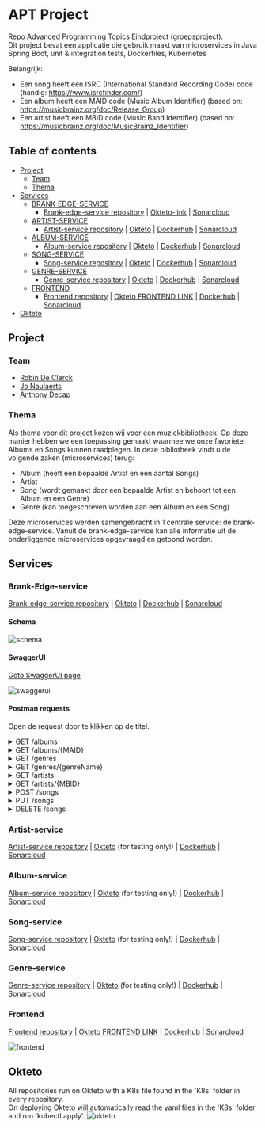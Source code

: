 # APT Project
Repo Advanced Programming Topics Eindproject (groepsproject).\
Dit project bevat een applicatie die gebruik maakt van microservices in Java Spring Boot, unit & integration tests, Dockerfiles, Kubernetes

Belangrijk:
- Een song heeft een ISRC (International Standard Recording Code) code (handig: https://www.isrcfinder.com/)
- Een album heeft een MAID code (Music Album Identifier)  (based on: https://musicbrainz.org/doc/Release_Group)
- Een artist heeft een MBID code (Music Band Identifier) (based on: https://musicbrainz.org/doc/MusicBrainz_Identifier)

## Table of contents

- [Project](#project)
  - [Team](#team)
  - [Thema](#thema)
- [Services](#services)
  - [BRANK-EDGE-SERVICE](#brank-edge-service)
    - [Brank-edge-service repository](https://github.com/RobinDeClerck/brank-edge-service) |
      [Okteto-link](https://brank-edge-service-server-robindeclerck.cloud.okteto.net/) |
      [Sonarcloud](https://sonarcloud.io/project/overview?id=RobinDeClerck_brank-edge-service)
  - [ARTIST-SERVICE](#brank-edge-service)
    - [Artist-service repository](https://github.com/RobinDeClerck/artist-service) |
      [Okteto](https://artist-service-server-robindeclerck.cloud.okteto.net) |
      [Dockerhub](https://hub.docker.com/repository/docker/robindeclerck/artist-service) |
      [Sonarcloud](https://sonarcloud.io/project/overview?id=RobinDeClerck_artist-service)
  - [ALBUM-SERVICE](#album-service)
    - [Album-service repository](https://github.com/RobinDeClerck/album-service) |
      [Okteto](https://album-service-server-robindeclerck.cloud.okteto.net) |
      [Dockerhub](https://hub.docker.com/repository/docker/robindeclerck/album-service) |
      [Sonarcloud](https://sonarcloud.io/project/overview?id=RobinDeClerck_album-service)
  - [SONG-SERVICE](#song-service)
    - [Song-service repository](https://github.com/anthonydecap/service-song) |
      [Okteto](https://song-service-server-robindeclerck.cloud.okteto.net/) |
      [Dockerhub](https://hub.docker.com/r/realnigel/song-service) |
      [Sonarcloud](https://sonarcloud.io/project/overview?id=anthonydecap_service-song)
  - [GENRE-SERVICE](#genre-service)
    - [Genre-service repository](https://github.com/JoNaulaerts/genre-service) |
      [Okteto](https://genre-service-server-robindeclerck.cloud.okteto.net/) |
      [Dockerhub](https://hub.docker.com/r/jonaulaerts/genre-service) |
      [Sonarcloud](https://sonarcloud.io/project/overview?id=JoNaulaerts_genre-service)
  - [FRONTEND](#frontend)
    - [Frontend repository](https://github.com/RobinDeClerck/music-frontend) |
      [Okteto FRONTEND LINK](https://frontend-server-robindeclerck.cloud.okteto.net/) |
      [Dockerhub](https://hub.docker.com/repository/docker/robindeclerck/music-frontend) |
      [Sonarcloud](https://sonarcloud.io/project/overview?id=RobinDeClerck_music-frontend)
- [Okteto](#okteto)


## Project

### Team

- [Robin De Clerck](https://github.com/RobinDeClerck)
- [Jo Naulaerts](https://github.com/JoNaulaerts)
- [Anthony Decap](https://github.com/anthonydecap)

### Thema

Als thema voor dit project kozen wij voor een muziekbibliotheek. Op deze manier hebben we een toepassing gemaakt waarmee we onze favoriete Albums en Songs kunnen raadplegen. In deze bibliotheek vindt u de volgende zaken (microservices) terug:

- Album (heeft een bepaalde Artist en een aantal Songs)
- Artist
- Song (wordt gemaakt door een bepaalde Artist en behoort tot een Album en een Genre)
- Genre (kan toegeschreven worden aan een Album en een Song)

Deze microservices werden samengebracht in 1 centrale service: de brank-edge-service. Vanuit de brank-edge-service kan alle informatie uit de onderliggende microservices opgevraagd en getoond worden.

## Services

### Brank-Edge-service

[Brank-edge-service repository](https://github.com/RobinDeClerck/brank-edge-service) |
[Okteto](https://brank-edge-service-server-robindeclerck.cloud.okteto.net/) |
[Dockerhub](https://hub.docker.com/repository/docker/robindeclerck/brank-edge-service) |
[Sonarcloud](https://sonarcloud.io/project/overview?id=RobinDeClerck_brank-edge-service)

#### Schema

![schema](https://cdn.discordapp.com/attachments/668890794882629662/928740542244880474/APT-Schema.png)

#### SwaggerUI
[Goto SwaggerUI page](https://brank-edge-service-server-robindeclerck.cloud.okteto.net/swagger-ui.html)

![swaggerui](https://cdn.discordapp.com/attachments/668890794882629662/929066922073530448/swagger2.PNG)


#### Postman requests

Open de request door te klikken op de titel.
<details><summary>GET /albums</summary>

Used: [https://brank-edge-service-server-robindeclerck.cloud.okteto.net/albums](https://brank-edge-service-server-robindeclerck.cloud.okteto.net/albums)

```json
[
  {
    "name": "Typhoons",
    "image": "https://i.scdn.co/image/ab67616d00001e02712b9c0f9a8d380e26a95c1c",
    "genre": "Rock",
    "artist": {
      "id": "61d742963c4cd92feb017481",
      "name": "Royal Blood",
      "type": "Rock duo",
      "originCountry": "United Kingdom",
      "members": [
        "Mike Kerr",
        "Ben Thatcher"
      ],
      "bannerImage": "https://i.scdn.co/image/ab676186000010164ecf014fa786e9c5dfffe37c",
      "mbid": "aa62b28e-b6d4-4086-91d4-e5fac1ed56f3"
    },
    "songs": [
      {
        "id": "61d742a0e3506c28e7334b5b",
        "genre": "Rock",
        "title": "string",
        "length": 0,
        "url": "string",
        "mbid": "aa62b28e-b6d4-4086-91d4-e5fac1ed56f3",
        "maid": "dd7e7ced-a44d-4ce5-9654-c60a0d71fc51",
        "isrc": "GBAHT2000193"
      },
      {
        "id": "61d742a0e3506c28e7334b5c",
        "genre": "Rock",
        "title": "Oblivion",
        "length": 161,
        "url": "3Ye5icBka8ODjcaEQakPvZ",
        "mbid": "aa62b28e-b6d4-4086-91d4-e5fac1ed56f3",
        "maid": "dd7e7ced-a44d-4ce5-9654-c60a0d71fc51",
        "isrc": "GBAHT2001120"
      },
      {
        "id": "61d742a0e3506c28e7334b5d",
        "genre": "Rock",
        "title": "Typhoons",
        "length": 236,
        "url": "5aFGo8wHEntVxFI8IF7Wuj",
        "mbid": "aa62b28e-b6d4-4086-91d4-e5fac1ed56f3",
        "maid": "dd7e7ced-a44d-4ce5-9654-c60a0d71fc51",
        "isrc": "GBAHT2001121"
      },
      {
        "id": "61d742a0e3506c28e7334b5e",
        "genre": "Rock",
        "title": "Who Needs Friends",
        "length": 190,
        "url": "7AXoSHtReIvoJPi5XKXecl",
        "mbid": "aa62b28e-b6d4-4086-91d4-e5fac1ed56f3",
        "maid": "dd7e7ced-a44d-4ce5-9654-c60a0d71fc51",
        "isrc": "GBAHT2001122"
      },
      {
        "id": "61d742a0e3506c28e7334b5f",
        "genre": "Rock",
        "title": "Million and One",
        "length": 258,
        "url": "7AXoSHtReIvoJPi5XKXecl",
        "mbid": "aa62b28e-b6d4-4086-91d4-e5fac1ed56f3",
        "maid": "dd7e7ced-a44d-4ce5-9654-c60a0d71fc51",
        "isrc": "GBAHT2001123"
      },
      {
        "id": "61d742a0e3506c28e7334b60",
        "genre": "Rock",
        "title": "Limbo",
        "length": 293,
        "url": "1P8BrsNLHWO5R0cK6zvyhc",
        "mbid": "aa62b28e-b6d4-4086-91d4-e5fac1ed56f3",
        "maid": "dd7e7ced-a44d-4ce5-9654-c60a0d71fc51",
        "isrc": "GBAHT2001124"
      },
      {
        "id": "61d742a0e3506c28e7334b61",
        "genre": "Rock",
        "title": "Either You Want It",
        "length": 180,
        "url": "1P8BrsNLHWO5R0cK6zvyhc",
        "mbid": "aa62b28e-b6d4-4086-91d4-e5fac1ed56f3",
        "maid": "dd7e7ced-a44d-4ce5-9654-c60a0d71fc51",
        "isrc": "GBAHT2001125"
      },
      {
        "id": "61d742a0e3506c28e7334b62",
        "genre": "Rock",
        "title": "Boilermaker",
        "length": 209,
        "url": "27BEATf1JFhKDmwJdpGVSk",
        "mbid": "aa62b28e-b6d4-4086-91d4-e5fac1ed56f3",
        "maid": "dd7e7ced-a44d-4ce5-9654-c60a0d71fc51",
        "isrc": "GBAHT2001126"
      },
      {
        "id": "61d742a0e3506c28e7334b63",
        "genre": "Rock",
        "title": "Mad Visions",
        "length": 189,
        "url": "3S66ufJ1RdjOKf2azjXWjI",
        "mbid": "aa62b28e-b6d4-4086-91d4-e5fac1ed56f3",
        "maid": "dd7e7ced-a44d-4ce5-9654-c60a0d71fc51",
        "isrc": "GBAHT2001127"
      },
      {
        "id": "61d742a1e3506c28e7334b64",
        "genre": "Rock",
        "title": "Hold On",
        "length": 194,
        "url": "5rUGbardlhPNzbHH3qOEOk",
        "mbid": "aa62b28e-b6d4-4086-91d4-e5fac1ed56f3",
        "maid": "dd7e7ced-a44d-4ce5-9654-c60a0d71fc51",
        "isrc": "GBAHT2001128"
      },
      {
        "id": "61d742a1e3506c28e7334b65",
        "genre": "Rock",
        "title": "All We Have Is Now",
        "length": 213,
        "url": "4CUyNgMxAFKFEf1KrbAEbY",
        "mbid": "aa62b28e-b6d4-4086-91d4-e5fac1ed56f3",
        "maid": "dd7e7ced-a44d-4ce5-9654-c60a0d71fc51",
        "isrc": "GBAHT2001129"
      }
    ],
    "release": "2021-04-30",
    "mbid": "aa62b28e-b6d4-4086-91d4-e5fac1ed56f3",
    "maid": "dd7e7ced-a44d-4ce5-9654-c60a0d71fc51"
  },
  {
    "name": "The Bends",
    "image": "https://i.scdn.co/image/ab67616d00001e029293c743fa542094336c5e12",
    "genre": "Rock",
    "artist": {
      "id": "61d742973c4cd92feb017485",
      "name": "Radiohead",
      "type": "Rock band",
      "originCountry": "United Kingdom",
      "members": [
        "Thom Yorke",
        "Jonny Greenwood",
        "Ed O'Brien",
        "Colin Greenwood",
        "Philip Selway"
      ],
      "bannerImage": "https://i.scdn.co/image/ab676186000010161802a4cbec82e078cc15cbb0",
      "mbid": "a74b1b7f-71a5-4011-9441-d0b5e4122711"
    },
    "songs": [
      {
        "id": "61d742a1e3506c28e7334b66",
        "genre": "Rock",
        "title": "Planet Telex",
        "length": 259,
        "url": "37JISltgxizbDAyNEEqkTY",
        "mbid": "a74b1b7f-71a5-4011-9441-d0b5e4122711",
        "maid": "b8048f24-c026-3398-b23a-b5e50716cbc7",
        "isrc": "GBAYE9400059"
      },
      {
        "id": "61d742a1e3506c28e7334b68",
        "genre": "Rock",
        "title": "High and Dry",
        "length": 257,
        "url": "2a1iMaoWQ5MnvLFBDv4qkf",
        "mbid": "a74b1b7f-71a5-4011-9441-d0b5e4122711",
        "maid": "b8048f24-c026-3398-b23a-b5e50716cbc7",
        "isrc": "GBAYE9400055"
      },
      {
        "id": "61d742a1e3506c28e7334b69",
        "genre": "Rock",
        "title": "Fake Plastic Trees",
        "length": 290,
        "url": "73CKjW3vsUXRpy3NnX4H7F",
        "mbid": "a74b1b7f-71a5-4011-9441-d0b5e4122711",
        "maid": "b8048f24-c026-3398-b23a-b5e50716cbc7",
        "isrc": "GBAYE9400056"
      },
      {
        "id": "61d742a1e3506c28e7334b6a",
        "genre": "Rock",
        "title": "Bones",
        "length": 189,
        "url": "76RAlQcfuQknnQFruYDj6Q",
        "mbid": "a74b1b7f-71a5-4011-9441-d0b5e4122711",
        "maid": "b8048f24-c026-3398-b23a-b5e50716cbc7",
        "isrc": "GBAYE9400057"
      },
      {
        "id": "61d742a1e3506c28e7334b6c",
        "genre": "Rock",
        "title": "Just",
        "length": 234,
        "url": "1dyTcli07c77mtQK3ahUZR",
        "mbid": "a74b1b7f-71a5-4011-9441-d0b5e4122711",
        "maid": "b8048f24-c026-3398-b23a-b5e50716cbc7",
        "isrc": "GBAYE9400060"
      },
      {
        "id": "61d742a1e3506c28e7334b6d",
        "genre": "Rock",
        "title": "My Iron Lung",
        "length": 276,
        "url": "0jyikFM0Umv0KlnrOEKtTG",
        "mbid": "a74b1b7f-71a5-4011-9441-d0b5e4122711",
        "maid": "b8048f24-c026-3398-b23a-b5e50716cbc7",
        "isrc": "GBAYE9400065"
      },
      {
        "id": "61d742a1e3506c28e7334b6e",
        "genre": "Rock",
        "title": "Bullet Proof ... I Wish I Was",
        "length": 208,
        "url": "5XuU9htN358NTMCcqRvfDV",
        "mbid": "a74b1b7f-71a5-4011-9441-d0b5e4122711",
        "maid": "b8048f24-c026-3398-b23a-b5e50716cbc7",
        "isrc": "GBAYE9400064"
      },
      {
        "id": "61d742a1e3506c28e7334b6f",
        "genre": "Rock",
        "title": "Black Star",
        "length": 247,
        "url": "6UO72VSXEONxdfLyABihs9",
        "mbid": "a74b1b7f-71a5-4011-9441-d0b5e4122711",
        "maid": "b8048f24-c026-3398-b23a-b5e50716cbc7",
        "isrc": "GBAYE9400063"
      },
      {
        "id": "61d742a1e3506c28e7334b70",
        "genre": "Rock",
        "title": "Sulk",
        "length": 222,
        "url": "1elQc2QcyuBkI8FUIbNvcy",
        "mbid": "a74b1b7f-71a5-4011-9441-d0b5e4122711",
        "maid": "b8048f24-c026-3398-b23a-b5e50716cbc7",
        "isrc": "GBAYE9400062"
      }
    ],
    "release": "1995-03-13",
    "mbid": "a74b1b7f-71a5-4011-9441-d0b5e4122711",
    "maid": "b8048f24-c026-3398-b23a-b5e50716cbc7"
  },
  {
    "name": "Pablo Honey",
    "image": "https://i.scdn.co/image/ab67616d00001e02df55e326ed144ab4f5cecf95",
    "genre": "Rock",
    "artist": {
      "id": "61d742973c4cd92feb017485",
      "name": "Radiohead",
      "type": "Rock band",
      "originCountry": "United Kingdom",
      "members": [
        "Thom Yorke",
        "Jonny Greenwood",
        "Ed O'Brien",
        "Colin Greenwood",
        "Philip Selway"
      ],
      "bannerImage": "https://i.scdn.co/image/ab676186000010161802a4cbec82e078cc15cbb0",
      "mbid": "a74b1b7f-71a5-4011-9441-d0b5e4122711"
    },
    "songs": [
      {
        "id": "61d742a1e3506c28e7334b72",
        "genre": "Rock",
        "title": "You",
        "length": 208,
        "url": "5KZ0qobWEFl892YjIC02SE",
        "mbid": "a74b1b7f-71a5-4011-9441-d0b5e4122711",
        "maid": "cd76f76b-ff15-3784-a71d-4da3078a6851",
        "isrc": "GBAYE9200113"
      },
      {
        "id": "61d742a1e3506c28e7334b73",
        "genre": "Rock",
        "title": "Creep",
        "length": 238,
        "url": "70LcF31zb1H0PyJoS1Sx1r",
        "mbid": "a74b1b7f-71a5-4011-9441-d0b5e4122711",
        "maid": "cd76f76b-ff15-3784-a71d-4da3078a6851",
        "isrc": "GBAYE9200070"
      },
      {
        "id": "61d742a1e3506c28e7334b74",
        "genre": "Rock",
        "title": "How Do You?",
        "length": 132,
        "url": "5qsgK2wcodYCEbgbdCpYOG",
        "mbid": "a74b1b7f-71a5-4011-9441-d0b5e4122711",
        "maid": "cd76f76b-ff15-3784-a71d-4da3078a6851",
        "isrc": "GBAYE9300105"
      },
      {
        "id": "61d742a1e3506c28e7334b75",
        "genre": "Rock",
        "title": "Stop Whispering",
        "length": 325,
        "url": "3CbAW3GjkBKfErt4LLbSzr",
        "mbid": "a74b1b7f-71a5-4011-9441-d0b5e4122711",
        "maid": "cd76f76b-ff15-3784-a71d-4da3078a6851",
        "isrc": "GBAYE9300106"
      },
      {
        "id": "61d742a1e3506c28e7334b76",
        "genre": "Rock",
        "title": "Thinking About You",
        "length": 144,
        "url": "46tfxn5lP7Qsbz7NHsj9iu",
        "mbid": "a74b1b7f-71a5-4011-9441-d0b5e4122711",
        "maid": "cd76f76b-ff15-3784-a71d-4da3078a6851",
        "isrc": "GBAYE9200114"
      },
      {
        "id": "61d742a1e3506c28e7334b77",
        "genre": "Rock",
        "title": "Anyone Can Play Guitar",
        "length": 217,
        "url": "23oUaizFBFVFI5PxJrkiO5",
        "mbid": "a74b1b7f-71a5-4011-9441-d0b5e4122711",
        "maid": "cd76f76b-ff15-3784-a71d-4da3078a6851",
        "isrc": "GBAYE9300107"
      },
      {
        "id": "61d742a1e3506c28e7334b78",
        "genre": "Rock",
        "title": "Ripcord",
        "length": 189,
        "url": "2wOvYLilnDJfuPXGHGFAWZ",
        "mbid": "a74b1b7f-71a5-4011-9441-d0b5e4122711",
        "maid": "cd76f76b-ff15-3784-a71d-4da3078a6851",
        "isrc": "GBAYE9300108"
      },
      {
        "id": "61d742a1e3506c28e7334b79",
        "genre": "Rock",
        "title": "Vegetable",
        "length": 192,
        "url": "6HbWoyinLdXPZmk6xONuKw",
        "mbid": "a74b1b7f-71a5-4011-9441-d0b5e4122711",
        "maid": "cd76f76b-ff15-3784-a71d-4da3078a6851",
        "isrc": "GBAYE9300109"
      },
      {
        "id": "61d742a1e3506c28e7334b7a",
        "genre": "Rock",
        "title": "Prove Yourself",
        "length": 145,
        "url": "0GDuL9TCO41PgsrKWBSGlm",
        "mbid": "a74b1b7f-71a5-4011-9441-d0b5e4122711",
        "maid": "cd76f76b-ff15-3784-a71d-4da3078a6851",
        "isrc": "GBAYE9200115"
      },
      {
        "id": "61d742a1e3506c28e7334b7b",
        "genre": "Rock",
        "title": "I Can't",
        "length": 253,
        "url": "13nQ70PnhDnTkYqCmdg3sy",
        "mbid": "a74b1b7f-71a5-4011-9441-d0b5e4122711",
        "maid": "cd76f76b-ff15-3784-a71d-4da3078a6851",
        "isrc": "GBAYE9300110"
      },
      {
        "id": "61d742a1e3506c28e7334b7c",
        "genre": "Rock",
        "title": "Lurgee",
        "length": 187,
        "url": "30C1FoJzEhNUILsxghioGz",
        "mbid": "a74b1b7f-71a5-4011-9441-d0b5e4122711",
        "maid": "cd76f76b-ff15-3784-a71d-4da3078a6851",
        "isrc": "GBAYE9200116"
      },
      {
        "id": "61d742a1e3506c28e7334b7d",
        "genre": "Rock",
        "title": "Blow Out",
        "length": 282,
        "url": "5XpcTQlNnfIQbiWE4hvYo7",
        "mbid": "a74b1b7f-71a5-4011-9441-d0b5e4122711",
        "maid": "cd76f76b-ff15-3784-a71d-4da3078a6851",
        "isrc": "GBAYE9300111"
      }
    ],
    "release": "1993-02-22",
    "mbid": "a74b1b7f-71a5-4011-9441-d0b5e4122711",
    "maid": "cd76f76b-ff15-3784-a71d-4da3078a6851"
  },
  {
    "name": "Reggatta de Blanc",
    "image": "https://i.scdn.co/image/ab67616d00001e028ec81cc654b45ade8bdf1486",
    "genre": "Rock",
    "artist": {
      "id": "61d742963c4cd92feb017480",
      "name": "The Police",
      "type": "Rock band",
      "originCountry": "United Kingdom",
      "members": [
        "Sting",
        "Stewart Copeland",
        "Andy Summers",
        "Henry Padovani"
      ],
      "bannerImage": "https://i.scdn.co/image/ab67618600001016af496a5f2377f1149d2a5cf3",
      "mbid": "9e0e2b01-41db-4008-bd8b-988977d6019a"
    },
    "songs": [
      {
        "id": "61d742a1e3506c28e7334b7e",
        "genre": "Rock",
        "title": "Message In A Bottle",
        "length": 290,
        "url": "1oYYd2gnWZYrt89EBXdFiO",
        "mbid": "9e0e2b01-41db-4008-bd8b-988977d6019a",
        "maid": "2b98e6d7-a521-332f-961e-d281ba33ba3d",
        "isrc": "GBAAM0201170"
      },
      {
        "id": "61d742a1e3506c28e7334b7f",
        "genre": "Rock",
        "title": "Reggatta De Blanc",
        "length": 185,
        "url": "2EEp2vTGSRDSLHWUF80EZZ",
        "mbid": "9e0e2b01-41db-4008-bd8b-988977d6019a",
        "maid": "2b98e6d7-a521-332f-961e-d281ba33ba3d",
        "isrc": "GBAAM0201171"
      },
      {
        "id": "61d742a1e3506c28e7334b80",
        "genre": "Rock",
        "title": "It's Alright For You",
        "length": 192,
        "url": "5fTI7JCaMRK09WtwG8ZrRK",
        "mbid": "9e0e2b01-41db-4008-bd8b-988977d6019a",
        "maid": "2b98e6d7-a521-332f-961e-d281ba33ba3d",
        "isrc": "GBAAM0201172"
      },
      {
        "id": "61d742a1e3506c28e7334b81",
        "genre": "Rock",
        "title": "Bring On The Night",
        "length": 255,
        "url": "4EkNINvDLeGgIL4zYGsYPb",
        "mbid": "9e0e2b01-41db-4008-bd8b-988977d6019a",
        "maid": "2b98e6d7-a521-332f-961e-d281ba33ba3d",
        "isrc": "GBAAM0201173"
      },
      {
        "id": "61d742a2e3506c28e7334b82",
        "genre": "Rock",
        "title": "Deathwish",
        "length": 251,
        "url": "4i3SC58kB65zfKo1oOW1q9",
        "mbid": "9e0e2b01-41db-4008-bd8b-988977d6019a",
        "maid": "2b98e6d7-a521-332f-961e-d281ba33ba3d",
        "isrc": "GBAAM0201174"
      },
      {
        "id": "61d742a2e3506c28e7334b83",
        "genre": "Rock",
        "title": "Walking On The Moon",
        "length": 300,
        "url": "62uLNJgVZaFiEiKV4LpoYJ",
        "mbid": "9e0e2b01-41db-4008-bd8b-988977d6019a",
        "maid": "2b98e6d7-a521-332f-961e-d281ba33ba3d",
        "isrc": "GBAAM0201175"
      },
      {
        "id": "61d742a2e3506c28e7334b84",
        "genre": "Rock",
        "title": "On Any Other Day",
        "length": 176,
        "url": "6rN4PWNTD8AY1mfLslqrQG",
        "mbid": "9e0e2b01-41db-4008-bd8b-988977d6019a",
        "maid": "2b98e6d7-a521-332f-961e-d281ba33ba3d",
        "isrc": "GBAAM0201176"
      },
      {
        "id": "61d742a2e3506c28e7334b85",
        "genre": "Rock",
        "title": "The Bed's Too Big Without You",
        "length": 265,
        "url": "3PfBnnkOf0LbCw2jixUCQG",
        "mbid": "9e0e2b01-41db-4008-bd8b-988977d6019a",
        "maid": "2b98e6d7-a521-332f-961e-d281ba33ba3d",
        "isrc": "GBAAM0201177"
      },
      {
        "id": "61d742a2e3506c28e7334b86",
        "genre": "Rock",
        "title": "Contact",
        "length": 157,
        "url": "5MuKkqc8lnzldouHA0MwgL",
        "mbid": "9e0e2b01-41db-4008-bd8b-988977d6019a",
        "maid": "2b98e6d7-a521-332f-961e-d281ba33ba3d",
        "isrc": "GBAAM0201178"
      },
      {
        "id": "61d742a2e3506c28e7334b87",
        "genre": "Rock",
        "title": "Does Everyone Stare",
        "length": 227,
        "url": "45BfHifOOhDpyPJn7El1JU",
        "mbid": "9e0e2b01-41db-4008-bd8b-988977d6019a",
        "maid": "2b98e6d7-a521-332f-961e-d281ba33ba3d",
        "isrc": "GBAAM0201179"
      },
      {
        "id": "61d742a2e3506c28e7334b88",
        "genre": "Rock",
        "title": "No Time This Time",
        "length": 197,
        "url": "5qolpk9X28wwWLGE8sZ328",
        "mbid": "9e0e2b01-41db-4008-bd8b-988977d6019a",
        "maid": "2b98e6d7-a521-332f-961e-d281ba33ba3d",
        "isrc": "GBAAM0201180"
      }
    ],
    "release": "1979-10-02",
    "mbid": "9e0e2b01-41db-4008-bd8b-988977d6019a",
    "maid": "2b98e6d7-a521-332f-961e-d281ba33ba3d"
  },
  {
    "name": "Black Holes and Revelations",
    "image": "https://i.scdn.co/image/ab67616d00001e0228933b808bfb4cbbd0385400",
    "genre": "Rock",
    "artist": {
      "id": "61d742963c4cd92feb017482",
      "name": "Muse",
      "type": "Rock band",
      "originCountry": "United Kingdom",
      "members": [
        "Matt Bellamy",
        "Chris Wolstenholme",
        "Dominic Howard"
      ],
      "bannerImage": "https://i.scdn.co/image/ab67618600001016ef59f1c62339f247d38ded80",
      "mbid": "9c9f1380-2516-4fc9-a3e6-f9f61941d090"
    },
    "songs": [
      {
        "id": "61d742a2e3506c28e7334b89",
        "genre": "Rock",
        "title": "Take a Bow",
        "length": 275,
        "url": "4jrCMOG9OPe6iF4vWFxatb",
        "mbid": "9c9f1380-2516-4fc9-a3e6-f9f61941d090",
        "maid": "af2e8e23-e9c3-4e67-8ad8-66387c5898fd",
        "isrc": "GBAHT0500591"
      },
      {
        "id": "61d742a2e3506c28e7334b8a",
        "genre": "Rock",
        "title": "Starlight",
        "length": 240,
        "url": "3skn2lauGk7Dx6bVIt5DVj",
        "mbid": "9c9f1380-2516-4fc9-a3e6-f9f61941d090",
        "maid": "af2e8e23-e9c3-4e67-8ad8-66387c5898fd",
        "isrc": "GBAHT0500592"
      },
      {
        "id": "61d742a2e3506c28e7334b8b",
        "genre": "Rock",
        "title": "Supermassive Black Hole",
        "length": 212,
        "url": "3lPr8ghNDBLc2uZovNyLs9",
        "mbid": "9c9f1380-2516-4fc9-a3e6-f9f61941d090",
        "maid": "af2e8e23-e9c3-4e67-8ad8-66387c5898fd",
        "isrc": "GBAHT0500593"
      },
      {
        "id": "61d742a2e3506c28e7334b8c",
        "genre": "Rock",
        "title": "Map of the Problematique",
        "length": 258,
        "url": "5YXr4AGfUQpLSxtFSsKUh6",
        "mbid": "9c9f1380-2516-4fc9-a3e6-f9f61941d090",
        "maid": "af2e8e23-e9c3-4e67-8ad8-66387c5898fd",
        "isrc": "GBAHT0500594"
      },
      {
        "id": "61d742a2e3506c28e7334b8d",
        "genre": "Rock",
        "title": "Soldier's Poem",
        "length": 124,
        "url": "6jH5aCuXgtygWpx7BF54at",
        "mbid": "9c9f1380-2516-4fc9-a3e6-f9f61941d090",
        "maid": "af2e8e23-e9c3-4e67-8ad8-66387c5898fd",
        "isrc": "GBAHT0500595"
      },
      {
        "id": "61d742a2e3506c28e7334b8e",
        "genre": "Rock",
        "title": "Invincible",
        "length": 301,
        "url": "2zmR3FG7iOGDAdwrVPzdg9",
        "mbid": "9c9f1380-2516-4fc9-a3e6-f9f61941d090",
        "maid": "af2e8e23-e9c3-4e67-8ad8-66387c5898fd",
        "isrc": "GBAHT0500596"
      },
      {
        "id": "61d742a2e3506c28e7334b8f",
        "genre": "Rock",
        "title": "Assassin",
        "length": 211,
        "url": "6JnFVmPyJvjnfBag0hhIFa",
        "mbid": "9c9f1380-2516-4fc9-a3e6-f9f61941d090",
        "maid": "af2e8e23-e9c3-4e67-8ad8-66387c5898fd",
        "isrc": "GBAHT0500597"
      },
      {
        "id": "61d742a2e3506c28e7334b90",
        "genre": "Rock",
        "title": "Exo-Politics",
        "length": 233,
        "url": "20vZII9Yu52czI9Fk4p39r",
        "mbid": "9c9f1380-2516-4fc9-a3e6-f9f61941d090",
        "maid": "af2e8e23-e9c3-4e67-8ad8-66387c5898fd",
        "isrc": "GBAHT0500601"
      },
      {
        "id": "61d742a2e3506c28e7334b91",
        "genre": "Rock",
        "title": "City of Delusion",
        "length": 288,
        "url": "3Sno9FE8r2uz8QP0MtnTPL",
        "mbid": "9c9f1380-2516-4fc9-a3e6-f9f61941d090",
        "maid": "af2e8e23-e9c3-4e67-8ad8-66387c5898fd",
        "isrc": "GBAHT0500599"
      },
      {
        "id": "61d742a2e3506c28e7334b92",
        "genre": "Rock",
        "title": "Hoodoo",
        "length": 223,
        "url": "0EkE0ripJ9OFNzvZANzo5C",
        "mbid": "9c9f1380-2516-4fc9-a3e6-f9f61941d090",
        "maid": "af2e8e23-e9c3-4e67-8ad8-66387c5898fd",
        "isrc": "GBAHT0500598"
      },
      {
        "id": "61d742a2e3506c28e7334b93",
        "genre": "Rock",
        "title": "Knights of Cydonia",
        "length": 366,
        "url": "7ouMYWpwJ422jRcDASZB7P",
        "mbid": "9c9f1380-2516-4fc9-a3e6-f9f61941d090",
        "maid": "af2e8e23-e9c3-4e67-8ad8-66387c5898fd",
        "isrc": "GBAHT0500600"
      },
      {
        "id": "61d742a2e3506c28e7334b94",
        "genre": "Rock",
        "title": "Glorious",
        "length": 281,
        "url": "6IfitwQQ1Gu9g9QnLWDHRY",
        "mbid": "9c9f1380-2516-4fc9-a3e6-f9f61941d090",
        "maid": "af2e8e23-e9c3-4e67-8ad8-66387c5898fd",
        "isrc": "GBAHT0600546"
      }
    ],
    "release": "2006-07-03",
    "mbid": "9c9f1380-2516-4fc9-a3e6-f9f61941d090",
    "maid": "af2e8e23-e9c3-4e67-8ad8-66387c5898fd"
  },
  {
    "name": "The Resistance",
    "image": "https://i.scdn.co/image/ab67616d00001e02b6d4566db0d12894a1a3b7a2",
    "genre": "Rock",
    "artist": {
      "id": "61d742963c4cd92feb017482",
      "name": "Muse",
      "type": "Rock band",
      "originCountry": "United Kingdom",
      "members": [
        "Matt Bellamy",
        "Chris Wolstenholme",
        "Dominic Howard"
      ],
      "bannerImage": "https://i.scdn.co/image/ab67618600001016ef59f1c62339f247d38ded80",
      "mbid": "9c9f1380-2516-4fc9-a3e6-f9f61941d090"
    },
    "songs": [
      {
        "id": "61d742a2e3506c28e7334b95",
        "genre": "Rock",
        "title": "Uprising",
        "length": 304,
        "url": "4VqPOruhp5EdPBeR92t6lQ",
        "mbid": "9c9f1380-2516-4fc9-a3e6-f9f61941d090",
        "maid": "8411a4db-e104-4e45-995f-24b2f1849437",
        "isrc": "GBAHT0900320"
      },
      {
        "id": "61d742a2e3506c28e7334b96",
        "genre": "Rock",
        "title": "Resistance",
        "length": 346,
        "url": "1C2QJNTmsTxCDBuIgai8QV",
        "mbid": "9c9f1380-2516-4fc9-a3e6-f9f61941d090",
        "maid": "8411a4db-e104-4e45-995f-24b2f1849437",
        "isrc": "GBAHT0900321"
      },
      {
        "id": "61d742a2e3506c28e7334b97",
        "genre": "Rock",
        "title": "Undisclosed Desires",
        "length": 235,
        "url": "0It6VJoMAare1zdV2wxqZq",
        "mbid": "9c9f1380-2516-4fc9-a3e6-f9f61941d090",
        "maid": "8411a4db-e104-4e45-995f-24b2f1849437",
        "isrc": "GBAHT0900322"
      },
      {
        "id": "61d742a2e3506c28e7334b98",
        "genre": "Rock",
        "title": "United States of Eurasia (+Collateral Damage)",
        "length": 347,
        "url": "0tHbQRjL5phd8OoYl2Bdnd",
        "mbid": "9c9f1380-2516-4fc9-a3e6-f9f61941d090",
        "maid": "8411a4db-e104-4e45-995f-24b2f1849437",
        "isrc": "GBAHT0900323"
      },
      {
        "id": "61d742a2e3506c28e7334b99",
        "genre": "Rock",
        "title": "Guiding Light",
        "length": 253,
        "url": "7jZ5A8bf63qYaUXfuGoxVk",
        "mbid": "9c9f1380-2516-4fc9-a3e6-f9f61941d090",
        "maid": "8411a4db-e104-4e45-995f-24b2f1849437",
        "isrc": "GBAHT0900324"
      },
      {
        "id": "61d742a2e3506c28e7334b9a",
        "genre": "Rock",
        "title": "Unnatural Selection",
        "length": 414,
        "url": "28FJMlLUu9NHuwlZWFKDn7",
        "mbid": "9c9f1380-2516-4fc9-a3e6-f9f61941d090",
        "maid": "8411a4db-e104-4e45-995f-24b2f1849437",
        "isrc": "GBAHT0900325"
      },
      {
        "id": "61d742a2e3506c28e7334b9b",
        "genre": "Rock",
        "title": "MK Ultra",
        "length": 246,
        "url": "0MrkZz4D3fGlEkhebjPPrh",
        "mbid": "9c9f1380-2516-4fc9-a3e6-f9f61941d090",
        "maid": "8411a4db-e104-4e45-995f-24b2f1849437",
        "isrc": "GBAHT0900326"
      },
      {
        "id": "61d742a2e3506c28e7334b9c",
        "genre": "Rock",
        "title": "I Belong to You (+Mon Coeur S'Ouvre a Ta Voix)",
        "length": 338,
        "url": "114rzL6VEy9bb3amPcY3tw",
        "mbid": "9c9f1380-2516-4fc9-a3e6-f9f61941d090",
        "maid": "8411a4db-e104-4e45-995f-24b2f1849437",
        "isrc": "GBAHT0900327"
      },
      {
        "id": "61d742a2e3506c28e7334b9d",
        "genre": "Rock",
        "title": "Exogenesis: Symphony Pt. 1 (Overture)",
        "length": 258,
        "url": "6zkhhG8iQ8waiwGkQuhoE1",
        "mbid": "9c9f1380-2516-4fc9-a3e6-f9f61941d090",
        "maid": "8411a4db-e104-4e45-995f-24b2f1849437",
        "isrc": "GBAHT0900328"
      },
      {
        "id": "61d742a2e3506c28e7334b9e",
        "genre": "Rock",
        "title": "Exogenesis: Symphony Pt. 2 (Cross-pollination)",
        "length": 236,
        "url": "39kUTBz4uJoy5VtmIybz9D",
        "mbid": "9c9f1380-2516-4fc9-a3e6-f9f61941d090",
        "maid": "8411a4db-e104-4e45-995f-24b2f1849437",
        "isrc": "GBAHT0900329"
      },
      {
        "id": "61d742a2e3506c28e7334b9f",
        "genre": "Rock",
        "title": "Exogenesis: Symphony Pt. 3 (Redemption)",
        "length": 287,
        "url": "76ZDwA8uTyMys4LIS3pBUX",
        "mbid": "9c9f1380-2516-4fc9-a3e6-f9f61941d090",
        "maid": "8411a4db-e104-4e45-995f-24b2f1849437",
        "isrc": "GBAHT0900330"
      }
    ],
    "release": "2009-09-11",
    "mbid": "9c9f1380-2516-4fc9-a3e6-f9f61941d090",
    "maid": "8411a4db-e104-4e45-995f-24b2f1849437"
  }
]
```

</details>

<details><summary>GET /albums/{MAID}</summary>

Used: [https://brank-edge-service-server-robindeclerck.cloud.okteto.net/albums/dd7e7ced-a44d-4ce5-9654-c60a0d71fc51](https://brank-edge-service-server-robindeclerck.cloud.okteto.net/albums/dd7e7ced-a44d-4ce5-9654-c60a0d71fc51) 

```json
{
  "name": "Typhoons",
  "image": "https://i.scdn.co/image/ab67616d00001e02712b9c0f9a8d380e26a95c1c",
  "genre": "Rock",
  "artist": {
    "id": "61d742963c4cd92feb017481",
    "name": "Royal Blood",
    "type": "Rock duo",
    "originCountry": "United Kingdom",
    "members": [
      "Mike Kerr",
      "Ben Thatcher"
    ],
    "bannerImage": "https://i.scdn.co/image/ab676186000010164ecf014fa786e9c5dfffe37c",
    "mbid": "aa62b28e-b6d4-4086-91d4-e5fac1ed56f3"
  },
  "songs": [
    {
      "id": "61d742a0e3506c28e7334b5b",
      "genre": "Rock",
      "title": "string",
      "length": 0,
      "url": "string",
      "mbid": "aa62b28e-b6d4-4086-91d4-e5fac1ed56f3",
      "maid": "dd7e7ced-a44d-4ce5-9654-c60a0d71fc51",
      "isrc": "GBAHT2000193"
    },
    {
      "id": "61d742a0e3506c28e7334b5c",
      "genre": "Rock",
      "title": "Oblivion",
      "length": 161,
      "url": "3Ye5icBka8ODjcaEQakPvZ",
      "mbid": "aa62b28e-b6d4-4086-91d4-e5fac1ed56f3",
      "maid": "dd7e7ced-a44d-4ce5-9654-c60a0d71fc51",
      "isrc": "GBAHT2001120"
    },
    {
      "id": "61d742a0e3506c28e7334b5d",
      "genre": "Rock",
      "title": "Typhoons",
      "length": 236,
      "url": "5aFGo8wHEntVxFI8IF7Wuj",
      "mbid": "aa62b28e-b6d4-4086-91d4-e5fac1ed56f3",
      "maid": "dd7e7ced-a44d-4ce5-9654-c60a0d71fc51",
      "isrc": "GBAHT2001121"
    },
    {
      "id": "61d742a0e3506c28e7334b5e",
      "genre": "Rock",
      "title": "Who Needs Friends",
      "length": 190,
      "url": "7AXoSHtReIvoJPi5XKXecl",
      "mbid": "aa62b28e-b6d4-4086-91d4-e5fac1ed56f3",
      "maid": "dd7e7ced-a44d-4ce5-9654-c60a0d71fc51",
      "isrc": "GBAHT2001122"
    },
    {
      "id": "61d742a0e3506c28e7334b5f",
      "genre": "Rock",
      "title": "Million and One",
      "length": 258,
      "url": "7AXoSHtReIvoJPi5XKXecl",
      "mbid": "aa62b28e-b6d4-4086-91d4-e5fac1ed56f3",
      "maid": "dd7e7ced-a44d-4ce5-9654-c60a0d71fc51",
      "isrc": "GBAHT2001123"
    },
    {
      "id": "61d742a0e3506c28e7334b60",
      "genre": "Rock",
      "title": "Limbo",
      "length": 293,
      "url": "1P8BrsNLHWO5R0cK6zvyhc",
      "mbid": "aa62b28e-b6d4-4086-91d4-e5fac1ed56f3",
      "maid": "dd7e7ced-a44d-4ce5-9654-c60a0d71fc51",
      "isrc": "GBAHT2001124"
    },
    {
      "id": "61d742a0e3506c28e7334b61",
      "genre": "Rock",
      "title": "Either You Want It",
      "length": 180,
      "url": "1P8BrsNLHWO5R0cK6zvyhc",
      "mbid": "aa62b28e-b6d4-4086-91d4-e5fac1ed56f3",
      "maid": "dd7e7ced-a44d-4ce5-9654-c60a0d71fc51",
      "isrc": "GBAHT2001125"
    },
    {
      "id": "61d742a0e3506c28e7334b62",
      "genre": "Rock",
      "title": "Boilermaker",
      "length": 209,
      "url": "27BEATf1JFhKDmwJdpGVSk",
      "mbid": "aa62b28e-b6d4-4086-91d4-e5fac1ed56f3",
      "maid": "dd7e7ced-a44d-4ce5-9654-c60a0d71fc51",
      "isrc": "GBAHT2001126"
    },
    {
      "id": "61d742a0e3506c28e7334b63",
      "genre": "Rock",
      "title": "Mad Visions",
      "length": 189,
      "url": "3S66ufJ1RdjOKf2azjXWjI",
      "mbid": "aa62b28e-b6d4-4086-91d4-e5fac1ed56f3",
      "maid": "dd7e7ced-a44d-4ce5-9654-c60a0d71fc51",
      "isrc": "GBAHT2001127"
    },
    {
      "id": "61d742a1e3506c28e7334b64",
      "genre": "Rock",
      "title": "Hold On",
      "length": 194,
      "url": "5rUGbardlhPNzbHH3qOEOk",
      "mbid": "aa62b28e-b6d4-4086-91d4-e5fac1ed56f3",
      "maid": "dd7e7ced-a44d-4ce5-9654-c60a0d71fc51",
      "isrc": "GBAHT2001128"
    },
    {
      "id": "61d742a1e3506c28e7334b65",
      "genre": "Rock",
      "title": "All We Have Is Now",
      "length": 213,
      "url": "4CUyNgMxAFKFEf1KrbAEbY",
      "mbid": "aa62b28e-b6d4-4086-91d4-e5fac1ed56f3",
      "maid": "dd7e7ced-a44d-4ce5-9654-c60a0d71fc51",
      "isrc": "GBAHT2001129"
    }
  ],
  "release": "2021-04-30",
  "mbid": "aa62b28e-b6d4-4086-91d4-e5fac1ed56f3",
  "maid": "dd7e7ced-a44d-4ce5-9654-c60a0d71fc51"
}
```

</details>

<details><summary>GET /genres</summary>

Used: [https://brank-edge-service-server-robindeclerck.cloud.okteto.net/genres](https://brank-edge-service-server-robindeclerck.cloud.okteto.net/genres)

```json
[
  {
    "id": "61d7429ce40c25722ecaf15f",
    "genreName": "Rock",
    "description": "Rock music is a broad genre of popular music that originated as \"rock and roll\" in the United States in the late 1940s and early 1950s, developing into a range of different styles in the mid-1960s and later, particularly in the United States and the United Kingdom."
  },
  {
    "id": "61d7429ce40c25722ecaf160",
    "genreName": "Heavy Metal",
    "description": "Heavy metal (or simply metal) is a genre of rock music that developed in the late 1960s and early 1970s, largely in the United Kingdom and the United States."
  },
  {
    "id": "61d7429de40c25722ecaf161",
    "genreName": "Pop",
    "description": "Pop is a genre of popular music that originated in its modern form during the mid-1950s in the United States and the United Kingdom."
  },
  {
    "id": "61d7429de40c25722ecaf162",
    "genreName": "Blues",
    "description": "Blues is a music genre and musical form which was originated in the Deep South of the United States around the 1860s by African-Americans from roots in African-American work songs and spirituals."
  },
  {
    "id": "61d7429de40c25722ecaf163",
    "genreName": "Punk rock",
    "description": "Punk rock (or simply punk) is a music genre that emerged in the mid-1970s. Rooted in 1960s garage rock, punk bands rejected the perceived excesses of mainstream 1970s rock."
  },
  {
    "id": "61d7429de40c25722ecaf164",
    "genreName": "Jazz",
    "description": "Jazz is a music genre that originated in the African-American communities of New Orleans, Louisiana, United States, in the late 19th and early 20th centuries, with its roots in blues and ragtime."
  },
  {
    "id": "61d7429de40c25722ecaf165",
    "genreName": "Grunge",
    "description": "Grunge (sometimes referred to as the Seattle sound) is an alternative rock genre and subculture that emerged during the mid-1980s in the American Pacific Northwest state of Washington, particularly in Seattle and nearby towns."
  },
  {
    "id": "61d7429de40c25722ecaf166",
    "genreName": "New wave",
    "description": "New wave is a broad music genre that encompasses numerous pop-oriented styles from the late 1970s and the 1980s. It was originally used as a catch-all for the music that emerged after punk rock, including punk itself, but may be viewed retrospectively as a more accessible counterpart of post-punk."
  }
]
```

</details>
<details><summary>GET /genres/{genreName}</summary>

Used: [https://brank-edge-service-server-robindeclerck.cloud.okteto.net/genres/Rock](https://brank-edge-service-server-robindeclerck.cloud.okteto.net/genres/Rock)

```json
{
  "id": "61d7429ce40c25722ecaf15f",
  "genreName": "Rock",
  "description": "Rock music is a broad genre of popular music that originated as \"rock and roll\" in the United States in the late 1940s and early 1950s, developing into a range of different styles in the mid-1960s and later, particularly in the United States and the United Kingdom."
}
```

</details>
<details><summary>GET /artists</summary>

used: [https://brank-edge-service-server-robindeclerck.cloud.okteto.net/artists](https://brank-edge-service-server-robindeclerck.cloud.okteto.net/artists)

```json
[
  {
    "id": "61d742963c4cd92feb017480",
    "name": "The Police",
    "type": "Rock band",
    "originCountry": "United Kingdom",
    "members": [
      "Sting",
      "Stewart Copeland",
      "Andy Summers",
      "Henry Padovani"
    ],
    "bannerImage": "https://i.scdn.co/image/ab67618600001016af496a5f2377f1149d2a5cf3",
    "mbid": "9e0e2b01-41db-4008-bd8b-988977d6019a"
  },
  {
    "id": "61d742963c4cd92feb017481",
    "name": "Royal Blood",
    "type": "Rock duo",
    "originCountry": "United Kingdom",
    "members": [
      "Mike Kerr",
      "Ben Thatcher"
    ],
    "bannerImage": "https://i.scdn.co/image/ab676186000010164ecf014fa786e9c5dfffe37c",
    "mbid": "aa62b28e-b6d4-4086-91d4-e5fac1ed56f3"
  },
  {
    "id": "61d742963c4cd92feb017482",
    "name": "Muse",
    "type": "Rock band",
    "originCountry": "United Kingdom",
    "members": [
      "Matt Bellamy",
      "Chris Wolstenholme",
      "Dominic Howard"
    ],
    "bannerImage": "https://i.scdn.co/image/ab67618600001016ef59f1c62339f247d38ded80",
    "mbid": "9c9f1380-2516-4fc9-a3e6-f9f61941d090"
  },
  {
    "id": "61d742963c4cd92feb017483",
    "name": "Red Hot Chili Peppers",
    "type": "Rock band",
    "originCountry": "California",
    "members": [
      "Anthony Kiedis",
      "John Frusciante",
      "Dave Navarro",
      "Chad Smith",
      "Flea",
      "Josh Klinghoffer",
      "Hillel Slovak",
      "Jack Irons",
      "Jack Sherman",
      "Cliff Martinez",
      "Arik Marshall",
      "D.H. Peligro",
      "Jesse Tobias",
      "DeWayne McKnight"
    ],
    "bannerImage": "https://i.scdn.co/image/ab676186000010168de7d477c0febe421ea84332",
    "mbid": "8bfac288-ccc5-448d-9573-c33ea2aa5c30"
  },
  {
    "id": "61d742963c4cd92feb017484",
    "name": "R.E.M.",
    "type": "Rock band",
    "originCountry": "Georgia",
    "members": [
      "Michael Stipe",
      "Peter Buck",
      "Bill Berry",
      "Mike Mills"
    ],
    "bannerImage": "https://i.scdn.co/image/ab67618600001016c210c5b1c9b555891662e79f",
    "mbid": "ea4dfa26-f633-4da6-a52a-f49ea4897b58"
  },
  {
    "id": "61d742973c4cd92feb017485",
    "name": "Radiohead",
    "type": "Rock band",
    "originCountry": "United Kingdom",
    "members": [
      "Thom Yorke",
      "Jonny Greenwood",
      "Ed O'Brien",
      "Colin Greenwood",
      "Philip Selway"
    ],
    "bannerImage": "https://i.scdn.co/image/ab676186000010161802a4cbec82e078cc15cbb0",
    "mbid": "a74b1b7f-71a5-4011-9441-d0b5e4122711"
  }
]
```

</details>

<details><summary>GET /artists/{MBID}</summary>

used: [https://brank-edge-service-server-robindeclerck.cloud.okteto.net/artists/9e0e2b01-41db-4008-bd8b-988977d6019a](https://brank-edge-service-server-robindeclerck.cloud.okteto.net/artists/9e0e2b01-41db-4008-bd8b-988977d6019a)

```json
{
  "id": "61d742963c4cd92feb017480",
  "name": "The Police",
  "type": "Rock band",
  "originCountry": "United Kingdom",
  "members": [
    "Sting",
    "Stewart Copeland",
    "Andy Summers",
    "Henry Padovani"
  ],
  "bannerImage": "https://i.scdn.co/image/ab67618600001016af496a5f2377f1149d2a5cf3",
  "mbid": "9e0e2b01-41db-4008-bd8b-988977d6019a"
}
```

</details>

<details><summary>POST /songs</summary>

used: [http://localhost:8050/songs?isrc=GBAHT2000193&mbid=aa62b28e-b6d4-4086-91d4-e5fac1ed56f3&maid=dd7e7ced-a44d-4ce5-9654-c60a0d71fc51&genre=Rock&title=Trouble’s Coming&length=228&url=6voIJ7OWwRabSZDC77D5Hp](http://localhost:8050/songs?isrc=GBAHT2000193&mbid=aa62b28e-b6d4-4086-91d4-e5fac1ed56f3&maid=dd7e7ced-a44d-4ce5-9654-c60a0d71fc51&genre=Rock&title=Trouble’s Coming&length=228&url=6voIJ7OWwRabSZDC77D5Hp)

```json
{
  "id": "61d87cfd32f2950b5c5ca6ce",
  "genre": "Rock",
  "title": "Trouble’s Coming",
  "length": 228,
  "url": "6voIJ7OWwRabSZDC77D5Hp",
  "mbid": "aa62b28e-b6d4-4086-91d4-e5fac1ed56f3",
  "maid": "dd7e7ced-a44d-4ce5-9654-c60a0d71fc51",
  "isrc": "GBAHT2000193"
}
```

</details>

<details><summary>PUT /songs</summary>

used: [http://localhost:8050/songs?isrc=GBAHT2000193&mbid=aa62b28e-b6d4-4086-91d4-e5fac1ed56f3&maid=dd7e7ced-a44d-4ce5-9654-c60a0d71fc51&genre=Rock&title=Trouble’s Coming&length=2281&url=6voIJ7OWwRabSZDC77D5Hp](http://localhost:8050/songs?isrc=GBAHT2000193&mbid=aa62b28e-b6d4-4086-91d4-e5fac1ed56f3&maid=dd7e7ced-a44d-4ce5-9654-c60a0d71fc51&genre=Rock&title=Trouble’s Coming&length=2281&url=6voIJ7OWwRabSZDC77D5Hp)

```json
{
  "id": "61d4a4cf0d3c1d361a649520",
  "genre": "Rock",
  "title": "Trouble’s Coming",
  "length": 2281,
  "url": "6voIJ7OWwRabSZDC77D5Hp",
  "mbid": "aa62b28e-b6d4-4086-91d4-e5fac1ed56f3",
  "maid": "dd7e7ced-a44d-4ce5-9654-c60a0d71fc51",
  "isrc": "GBAHT2000193"
}
```

</details>

<details><summary>DELETE /songs</summary>

used: [http://localhost:8050/songs/GBAHT2000193](http://localhost:8050/songs/GBAHT2000193)

Status 200 OK

</details>

### Artist-service

[Artist-service repository](https://github.com/RobinDeClerck/artist-service) |
[Okteto](https://artist-service-server-robindeclerck.cloud.okteto.net) (for testing only!) |
[Dockerhub](https://hub.docker.com/repository/docker/robindeclerck/artist-service) |
[Sonarcloud](https://sonarcloud.io/project/overview?id=RobinDeClerck_artist-service)

### Album-service

[Album-service repository](https://github.com/RobinDeClerck/album-service) |
[Okteto](https://album-service-server-robindeclerck.cloud.okteto.net) (for testing only!) |
[Dockerhub](https://hub.docker.com/repository/docker/robindeclerck/album-service) |
[Sonarcloud](https://sonarcloud.io/project/overview?id=RobinDeClerck_album-service)

### Song-service

[Song-service repository](https://github.com/anthonydecap/service-song) |
[Okteto](https://song-service-server-robindeclerck.cloud.okteto.net/) (for testing only!) |
[Dockerhub](https://hub.docker.com/r/realnigel/song-service) |
[Sonarcloud](https://sonarcloud.io/project/overview?id=anthonydecap_service-song)

### Genre-service

[Genre-service repository](https://github.com/JoNaulaerts/genre-service) |
[Okteto](https://genre-service-server-robindeclerck.cloud.okteto.net/) (for testing only!) |
[Dockerhub](https://hub.docker.com/r/jonaulaerts/genre-service) |
[Sonarcloud](https://sonarcloud.io/project/overview?id=JoNaulaerts_genre-service)

### Frontend

[Frontend repository](https://github.com/RobinDeClerck/music-frontend) |
[Okteto FRONTEND LINK](https://frontend-server-robindeclerck.cloud.okteto.net/) |
[Dockerhub](https://hub.docker.com/repository/docker/robindeclerck/music-frontend) |
[Sonarcloud](https://sonarcloud.io/project/overview?id=RobinDeClerck_music-frontend)

![frontend](https://cdn.discordapp.com/attachments/668890794882629662/928774887521288292/frontend.PNG)

## Okteto

All repositories run on Okteto with a K8s file found in the 'K8s' folder in every repository.\
On deploying Okteto will automatically read the yaml files in the 'K8s' folder and run 'kubectl apply'.
![okteto](https://cdn.discordapp.com/attachments/668890794882629662/928775961707700254/okteto-deployments.PNG)

